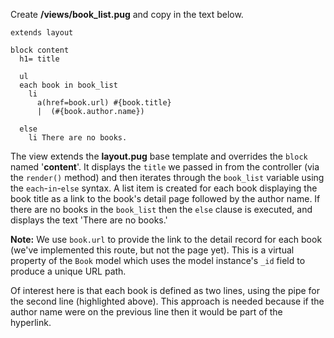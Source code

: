 Create **/views/book_list.pug** and copy in the text below.
    
    
    extends layout
    
    block content
      h1= title
      
      ul
      each book in book_list
        li 
          a(href=book.url) #{book.title} 
          |  (#{book.author.name})
    
      else
        li There are no books.

The view extends the **layout.pug** base template and overrides the `block` named '**content**'. It displays the `title` we passed in from the controller (via the `render()` method) and then iterates through the `book_list` variable using the `each`-`in`-`else` syntax. A list item is created for each book displaying the book title as a link to the book's detail page followed by the author name. If there are no books in the `book_list` then the `else` clause is executed, and displays the text 'There are no books.'

**Note:** We use `book.url` to provide the link to the detail record for each book (we've implemented this route, but not the page yet). This is a virtual property of the `Book` model which uses the model instance's `_id` field to produce a unique URL path.

Of interest here is that each book is defined as two lines, using the pipe for the second line (highlighted above). This approach is needed because if the author name were on the previous line then it would be part of the hyperlink.
